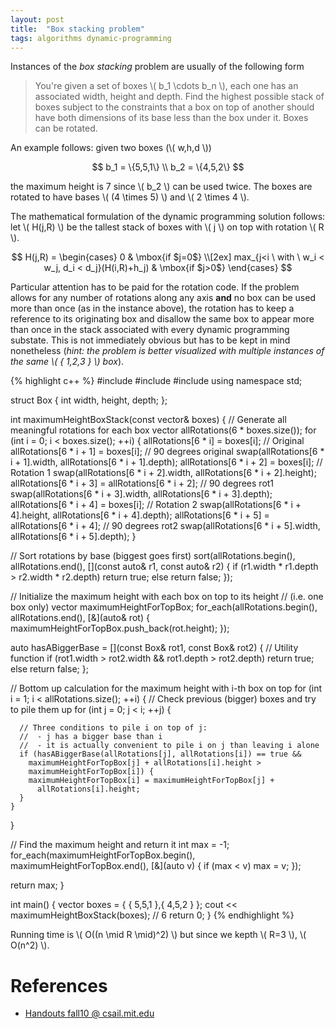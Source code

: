 ```yaml
---
layout: post
title:  "Box stacking problem"
tags: algorithms dynamic-programming
---
```


Instances of the *box stacking* problem are usually of the following form

> You're given a set of boxes \\( b_1 \cdots b_n \\), each one has an associated width, height and depth. Find the highest possible stack of boxes subject to the constraints that a box on top of another should have both dimensions of its base less than the box under it. Boxes can be rotated.

An example follows: given two boxes (\\( w,h,d \\))

$$ b_1 = \{5,5,1\} \\
b_2 = \{4,5,2\} $$

the maximum height is 7 since \\( b_2 \\) can be used twice. The boxes are rotated to have bases \\( (4 \times 5) \\) and \\( 2 \times 4 \\).

The mathematical formulation of the dynamic programming solution follows: let \\( H(j,R) \\) be the tallest stack of boxes with \\( j \\) on top with rotation \\( R \\).

$$  
  H(j,R) = \begin{cases}
           0 & \mbox{if $j=0$} \\[2ex]
           max_{j<i \ with \ w_i < w_j, d_i < d_j}(H(i,R)+h_j) & \mbox{if $j>0$}
           \end{cases}
$$

Particular attention has to be paid for the rotation code. If the problem allows for any number of rotations along any axis **and** no box can be used more than once (as in the instance above), the rotation has to keep a reference to its originating box and disallow the same box to appear more than once in the stack associated with every dynamic programming substate. This is not immediately obvious but has to be kept in mind nonetheless (*hint: the problem is better visualized with multiple instances of the same \\( \{ 1,2,3 \} \\) box*).

{% highlight c++ %}
#include <iostream>
#include <vector>
#include <algorithm>
using namespace std;

struct Box {
  int width, height, depth;
};

int maximumHeightBoxStack(const vector<Box>& boxes) {
  // Generate all meaningful rotations for each box
  vector<Box> allRotations(6 * boxes.size());
  for (int i = 0; i < boxes.size(); ++i) {
    allRotations[6 * i] = boxes[i]; // Original
    allRotations[6 * i + 1] = boxes[i]; // 90 degrees original
    swap(allRotations[6 * i + 1].width, allRotations[6 * i + 1].depth);
    allRotations[6 * i + 2] = boxes[i]; // Rotation 1
    swap(allRotations[6 * i + 2].width, allRotations[6 * i + 2].height);
    allRotations[6 * i + 3] = allRotations[6 * i + 2]; // 90 degrees rot1
    swap(allRotations[6 * i + 3].width, allRotations[6 * i + 3].depth);
    allRotations[6 * i + 4] = boxes[i]; // Rotation 2
    swap(allRotations[6 * i + 4].height, allRotations[6 * i + 4].depth);
    allRotations[6 * i + 5] = allRotations[6 * i + 4]; // 90 degrees rot2
    swap(allRotations[6 * i + 5].width, allRotations[6 * i + 5].depth);
  }


  // Sort rotations by base (biggest goes first)
  sort(allRotations.begin(), allRotations.end(), [](const auto& r1,
    const auto& r2) {
    if (r1.width * r1.depth > r2.width * r2.depth)
      return true;
    else
      return false;
  });

  // Initialize the maximum height with each box on top to its height 
  // (i.e. one box only)
  vector<int> maximumHeightForTopBox;
  for_each(allRotations.begin(), allRotations.end(), [&](auto& rot) {
    maximumHeightForTopBox.push_back(rot.height);
  });

  auto hasABiggerBase = [](const Box& rot1, const Box& rot2) { // Utility function
    if (rot1.width > rot2.width && rot1.depth > rot2.depth)
      return true;
    else
      return false;
  };

  // Bottom up calculation for the maximum height with i-th box on top
  for (int i = 1; i < allRotations.size(); ++i) {
    // Check previous (bigger) boxes and try to pile them up
    for (int j = 0; j < i; ++j) {

      // Three conditions to pile i on top of j:
      //  - j has a bigger base than i
      //  - it is actually convenient to pile i on j than leaving i alone
      if (hasABiggerBase(allRotations[j], allRotations[i]) == true &&
        maximumHeightForTopBox[j] + allRotations[i].height >
        maximumHeightForTopBox[i]) {
        maximumHeightForTopBox[i] = maximumHeightForTopBox[j] +
          allRotations[i].height;
      }
    }
  }

  // Find the maximum height and return it
  int max = -1;
  for_each(maximumHeightForTopBox.begin(), maximumHeightForTopBox.end(),
    [&](auto v) {
    if (max < v)
      max = v;
  });

  return max;
}

int main() {
  vector<Box> boxes = { { 5,5,1 },{ 4,5,2 } };
  cout << maximumHeightBoxStack(boxes); // 6
  return 0;
}
{% endhighlight %}

Running time is \\( O((n \mid R \mid)^2) \\) but since we kepth \\( R=3 \\), \\( O(n^2) \\).

References
==========

* [Handouts fall10 @ csail.mit.edu](http://courses.csail.mit.edu/6.006/fall10/)